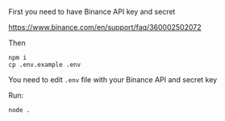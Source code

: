 First you need to have Binance API key and secret

https://www.binance.com/en/support/faq/360002502072

Then

```
npm i
cp .env.example .env
```
You need to edit `.env` file with your Binance API and secret key

Run:

```
node .
```


